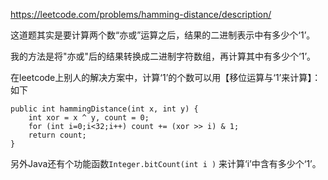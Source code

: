 https://leetcode.com/problems/hamming-distance/description/

这道题其实是要计算两个数“亦或”运算之后，结果的二进制表示中有多少个‘1’。

我的方法是将"亦或"后的结果转换成二进制字符数组，再计算其中有多少个‘1’。

在leetcode上别人的解决方案中，计算‘1’的个数可以用【移位运算与‘1’来计算】：如下
```
public int hammingDistance(int x, int y) {
    int xor = x ^ y, count = 0;
    for (int i=0;i<32;i++) count += (xor >> i) & 1;
    return count;
}
```


另外Java还有个功能函数```Integer.bitCount(int i )``` 来计算‘i’中含有多少个‘1’。